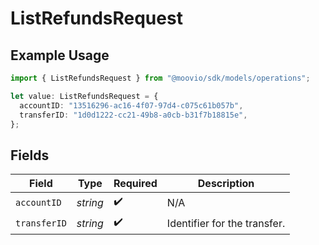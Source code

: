 # ListRefundsRequest

## Example Usage

```typescript
import { ListRefundsRequest } from "@moovio/sdk/models/operations";

let value: ListRefundsRequest = {
  accountID: "13516296-ac16-4f07-97d4-c075c61b057b",
  transferID: "1d0d1222-cc21-49b8-a0cb-b31f7b18815e",
};
```

## Fields

| Field                        | Type                         | Required                     | Description                  |
| ---------------------------- | ---------------------------- | ---------------------------- | ---------------------------- |
| `accountID`                  | *string*                     | :heavy_check_mark:           | N/A                          |
| `transferID`                 | *string*                     | :heavy_check_mark:           | Identifier for the transfer. |